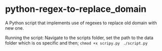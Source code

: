 # python-regex-to-replace_domain
A Python script that implements use of regexes to replace old domain with new one.

Running the script:
Navigate to the scripts folder, set the path to the data folder which is os specific and then;
`chmod +x scripy.py `
`./script.py`
